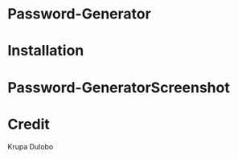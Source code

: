 # Password-Generator










# Installation 















# Password-GeneratorScreenshot









# Credit

Krupa Dulobo
